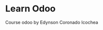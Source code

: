 <div align="center">
	<!--<div style="height:50px; width:50px">
	 	<img src="https://raw.githubusercontent.com/edynsoncoronado/learn_odoo/master/src/images/edyodoo.jpg"><br>
	</div>-->
	<div style="height:50px; width:50px>
	 	<img src="https://raw.githubusercontent.com/edynsoncoronado/learn_odoo/master/src/images/odoo.png"><br>
	</div>
</div>

# Learn Odoo
Course odoo by Edynson Coronado Icochea
